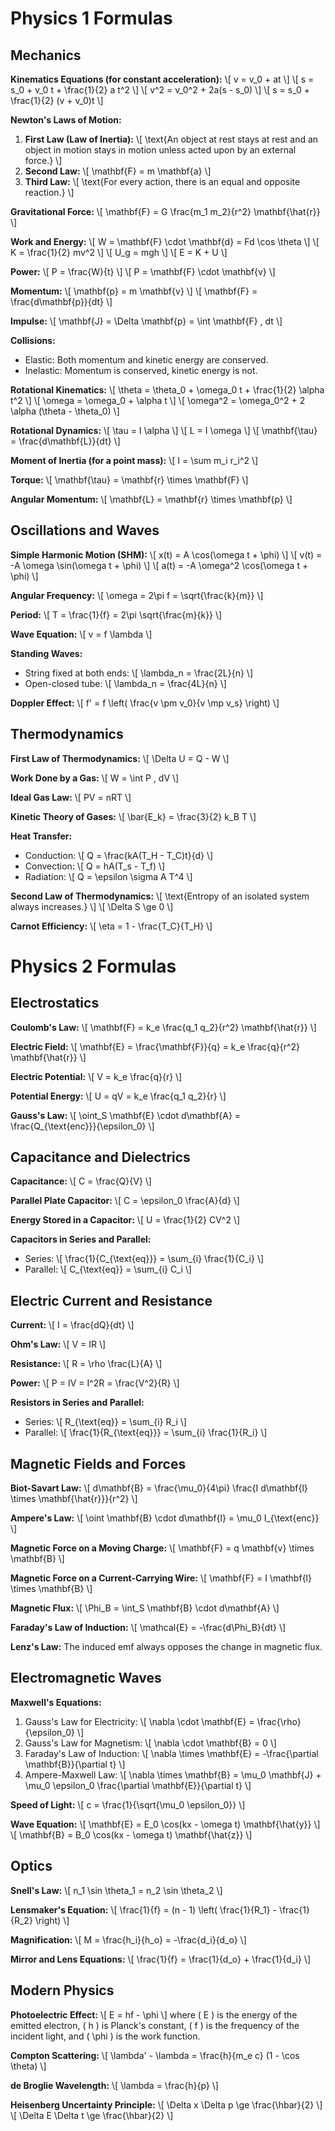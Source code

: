 # Physics 1 Formulas

## Mechanics

**Kinematics Equations (for constant acceleration):**
\\[ v = v_0 + at \\]
\\[ s = s_0 + v_0 t + \frac{1}{2} a t^2 \\]
\\[ v^2 = v_0^2 + 2a(s - s_0) \\]
\\[ s = s_0 + \frac{1}{2} (v + v_0)t \\]

**Newton's Laws of Motion:**
1. **First Law (Law of Inertia):** 
   \\[ \text{An object at rest stays at rest and an object in motion stays in motion unless acted upon by an external force.} \\]
2. **Second Law:** 
   \\[ \mathbf{F} = m \mathbf{a} \\]
3. **Third Law:** 
   \\[ \text{For every action, there is an equal and opposite reaction.} \\]

**Gravitational Force:**
\\[ \mathbf{F} = G \frac{m_1 m_2}{r^2} \mathbf{\hat{r}} \\]

**Work and Energy:**
\\[ W = \mathbf{F} \cdot \mathbf{d} = Fd \cos \theta \\]
\\[ K = \frac{1}{2} mv^2 \\]
\\[ U_g = mgh \\]
\\[ E = K + U \\]

**Power:**
\\[ P = \frac{W}{t} \\]
\\[ P = \mathbf{F} \cdot \mathbf{v} \\]

**Momentum:**
\\[ \mathbf{p} = m \mathbf{v} \\]
\\[ \mathbf{F} = \frac{d\mathbf{p}}{dt} \\]

**Impulse:**
\\[ \mathbf{J} = \Delta \mathbf{p} = \int \mathbf{F} \, dt \\]

**Collisions:**
- Elastic: Both momentum and kinetic energy are conserved.
- Inelastic: Momentum is conserved, kinetic energy is not.

**Rotational Kinematics:**
\\[ \theta = \theta_0 + \omega_0 t + \frac{1}{2} \alpha t^2 \\]
\\[ \omega = \omega_0 + \alpha t \\]
\\[ \omega^2 = \omega_0^2 + 2 \alpha (\theta - \theta_0) \\]

**Rotational Dynamics:**
\\[ \tau = I \alpha \\]
\\[ L = I \omega \\]
\\[ \mathbf{\tau} = \frac{d\mathbf{L}}{dt} \\]

**Moment of Inertia (for a point mass):**
\\[ I = \sum m_i r_i^2 \\]

**Torque:**
\\[ \mathbf{\tau} = \mathbf{r} \times \mathbf{F} \\]

**Angular Momentum:**
\\[ \mathbf{L} = \mathbf{r} \times \mathbf{p} \\]

## Oscillations and Waves

**Simple Harmonic Motion (SHM):**
\\[ x(t) = A \cos(\omega t + \phi) \\]
\\[ v(t) = -A \omega \sin(\omega t + \phi) \\]
\\[ a(t) = -A \omega^2 \cos(\omega t + \phi) \\]

**Angular Frequency:**
\\[ \omega = 2\pi f = \sqrt{\frac{k}{m}} \\]

**Period:**
\\[ T = \frac{1}{f} = 2\pi \sqrt{\frac{m}{k}} \\]

**Wave Equation:**
\\[ v = f \lambda \\]

**Standing Waves:**
- String fixed at both ends: \\[ \lambda_n = \frac{2L}{n} \\]
- Open-closed tube: \\[ \lambda_n = \frac{4L}{n} \\]

**Doppler Effect:**
\\[ f' = f \left( \frac{v \pm v_0}{v \mp v_s} \right) \\]

## Thermodynamics

**First Law of Thermodynamics:**
\\[ \Delta U = Q - W \\]

**Work Done by a Gas:**
\\[ W = \int P \, dV \\]

**Ideal Gas Law:**
\\[ PV = nRT \\]

**Kinetic Theory of Gases:**
\\[ \bar{E_k} = \frac{3}{2} k_B T \\]

**Heat Transfer:**
- Conduction: \\[ Q = \frac{kA(T_H - T_C)t}{d} \\]
- Convection: \\[ Q = hA(T_s - T_f) \\]
- Radiation: \\[ Q = \epsilon \sigma A T^4 \\]

**Second Law of Thermodynamics:**
\\[ \text{Entropy of an isolated system always increases.} \\]
\\[ \Delta S \ge 0 \\]

**Carnot Efficiency:**
\\[ \eta = 1 - \frac{T_C}{T_H} \\]

# Physics 2 Formulas

## Electrostatics

**Coulomb's Law:**
\\[ \mathbf{F} = k_e \frac{q_1 q_2}{r^2} \mathbf{\hat{r}} \\]

**Electric Field:**
\\[ \mathbf{E} = \frac{\mathbf{F}}{q} = k_e \frac{q}{r^2} \mathbf{\hat{r}} \\]

**Electric Potential:**
\\[ V = k_e \frac{q}{r} \\]

**Potential Energy:**
\\[ U = qV = k_e \frac{q_1 q_2}{r} \\]

**Gauss's Law:**
\\[ \oint_S \mathbf{E} \cdot d\mathbf{A} = \frac{Q_{\text{enc}}}{\epsilon_0} \\]

## Capacitance and Dielectrics

**Capacitance:**
\\[ C = \frac{Q}{V} \\]

**Parallel Plate Capacitor:**
\\[ C = \epsilon_0 \frac{A}{d} \\]

**Energy Stored in a Capacitor:**
\\[ U = \frac{1}{2} CV^2 \\]

**Capacitors in Series and Parallel:**
- Series: \\[ \frac{1}{C_{\text{eq}}} = \sum_{i} \frac{1}{C_i} \\]
- Parallel: \\[ C_{\text{eq}} = \sum_{i} C_i \\]

## Electric Current and Resistance

**Current:**
\\[ I = \frac{dQ}{dt} \\]

**Ohm's Law:**
\\[ V = IR \\]

**Resistance:**
\\[ R = \rho \frac{L}{A} \\]

**Power:**
\\[ P = IV = I^2R = \frac{V^2}{R} \\]

**Resistors in Series and Parallel:**
- Series: \\[ R_{\text{eq}} = \sum_{i} R_i \\]
- Parallel: \\[ \frac{1}{R_{\text{eq}}} = \sum_{i} \frac{1}{R_i} \\]

## Magnetic Fields and Forces

**Biot-Savart Law:**
\\[ d\mathbf{B} = \frac{\mu_0}{4\pi} \frac{I d\mathbf{l} \times \mathbf{\hat{r}}}{r^2} \\]

**Ampere's Law:**
\\[ \oint \mathbf{B} \cdot d\mathbf{l} = \mu_0 I_{\text{enc}} \\]

**Magnetic Force on a Moving Charge:**
\\[ \mathbf{F} = q \mathbf{v} \times \mathbf{B} \\]

**Magnetic Force on a Current-Carrying Wire:**
\\[ \mathbf{F} = I \mathbf{l} \times \mathbf{B} \\]

**Magnetic Flux:**
\\[ \Phi_B = \int_S \mathbf{B} \cdot d\mathbf{A} \\]

**Faraday's Law of Induction:**
\\[ \mathcal{E} = -\frac{d\Phi_B}{dt} \\]

**Lenz's Law:**
The induced emf always opposes the change in magnetic flux.

## Electromagnetic Waves

**Maxwell's Equations:**
1. Gauss's Law for Electricity: \\[ \nabla \cdot \mathbf{E} = \frac{\rho}{\epsilon_0} \\]
2. Gauss's Law for Magnetism: \\[ \nabla \cdot \mathbf{B} = 0 \\]
3. Faraday's Law of Induction: \\[ \nabla \times \mathbf{E} = -\frac{\partial \mathbf{B}}{\partial t} \\]
4. Ampere-Maxwell Law: \\[ \nabla \times \mathbf{B} = \mu_0 \mathbf{J} + \mu_0 \epsilon_0 \frac{\partial \mathbf{E}}{\partial t} \\]

**Speed of Light:**
\\[ c = \frac{1}{\sqrt{\mu_0 \epsilon_0}} \\]

**Wave Equation:**
\\[ \mathbf{E} = E_0 \cos(kx - \omega t) \mathbf{\hat{y}} \\]
\\[ \mathbf{B} = B_0 \cos(kx - \omega t) \mathbf{\hat{z}} \\]

## Optics

**Snell's Law:**
\\[ n_1 \sin \theta_1 = n_2 \sin \theta_2 \\]

**Lensmaker's Equation:**
\\[ \frac{1}{f} = (n - 1) \left( \frac{1}{R_1} - \frac{1}{R_2} \right) \\]

**Magnification:**
\\[ M = \frac{h_i}{h_o} = -\frac{d_i}{d_o} \\]

**Mirror and Lens Equations:**
\\[ \frac{1}{f} = \frac{1}{d_o} + \frac{1}{d_i} \\]

## Modern Physics

**Photoelectric Effect:**
\\[ E = hf - \phi \\]
where \( E \) is the energy of the emitted electron, \( h \) is Planck's constant, \( f \) is the frequency of the incident light, and \( \phi \) is the work function.

**Compton Scattering:**
\\[ \lambda' - \lambda = \frac{h}{m_e c} (1 - \cos \theta) \\]

**de Broglie Wavelength:**
\\[ \lambda = \frac{h}{p} \\]

**Heisenberg Uncertainty Principle:**
\\[ \Delta x \Delta p \ge \frac{\hbar}{2} \\]
\\[ \Delta E \Delta t \ge \frac{\hbar}{2} \\]

